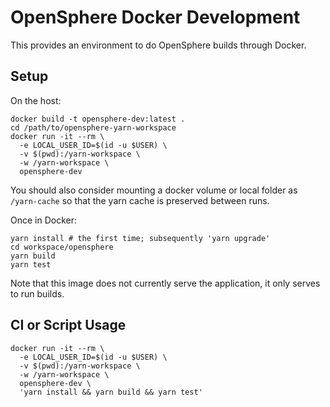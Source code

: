 # OpenSphere Docker Development

This provides an environment to do OpenSphere builds through Docker.


## Setup

On the host:

    docker build -t opensphere-dev:latest .
    cd /path/to/opensphere-yarn-workspace
    docker run -it --rm \
      -e LOCAL_USER_ID=$(id -u $USER) \
      -v $(pwd):/yarn-workspace \
      -w /yarn-workspace \
      opensphere-dev

You should also consider mounting a docker volume or local folder as `/yarn-cache` so that the yarn cache is preserved between runs.

Once in Docker:

    yarn install # the first time; subsequently 'yarn upgrade'
    cd workspace/opensphere
    yarn build
    yarn test

Note that this image does not currently serve the application, it only serves to run builds.

## CI or Script Usage

    docker run -it --rm \
      -e LOCAL_USER_ID=$(id -u $USER) \
      -v $(pwd):/yarn-workspace \
      -w /yarn-workspace \
      opensphere-dev \
      'yarn install && yarn build && yarn test'

